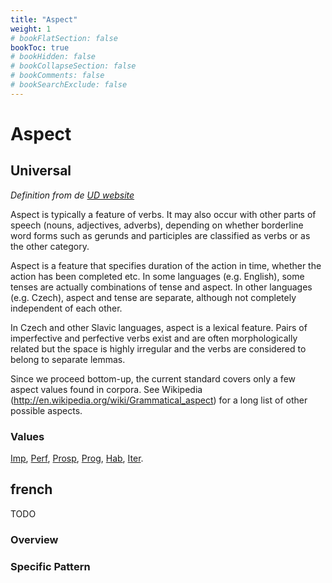 ```yaml
---
title: "Aspect"
weight: 1
# bookFlatSection: false
bookToc: true
# bookHidden: false
# bookCollapseSection: false
# bookComments: false
# bookSearchExclude: false
---
```


# Aspect

## Universal

*Definition from de [UD website](https://universaldependencies.org/u/feat/Aspect.html)*

Aspect is typically a feature of verbs. It may also occur with other parts of speech (nouns, adjectives, adverbs), depending on whether borderline word forms such as gerunds and participles are classified as verbs or as the other category.

Aspect is a feature that specifies duration of the action in time, whether the action has been completed etc. In some languages (e.g. English), some tenses are actually combinations of tense and aspect. In other languages (e.g. Czech), aspect and tense are separate, although not completely independent of each other.

In Czech and other Slavic languages, aspect is a lexical feature. Pairs of imperfective and perfective verbs exist and are often morphologically related but the space is highly irregular and the verbs are considered to belong to separate lemmas.

Since we proceed bottom-up, the current standard covers only a few aspect values found in corpora. See Wikipedia (http://en.wikipedia.org/wiki/Grammatical_aspect) for a long list of other possible aspects.

### Values 

[Imp](https://universaldependencies.org/u/feat/Aspect.html#Imp),
[Perf](https://universaldependencies.org/u/feat/Aspect.html#Perf),
[Prosp](https://universaldependencies.org/u/feat/Aspect.html#Prosp),
[Prog](https://universaldependencies.org/u/feat/Aspect.html#Prog),
[Hab](https://universaldependencies.org/u/feat/Aspect.html#Hab),
[Iter](https://universaldependencies.org/u/feat/Aspect.html#Iter).

## french

TODO
### Overview

### Specific Pattern


